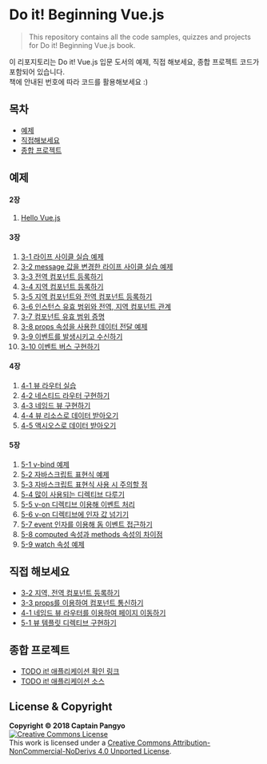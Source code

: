 # Do it! Beginning Vue.js
> This repository contains all the code samples, quizzes and projects for Do it! Beginning Vue.js book.

이 리포지토리는 Do it! Vue.js 입문 도서의 예제, 직접 해보세요, 종합 프로젝트 코드가 포함되어 있습니다.<br>
책에 안내된 번호에 따라 코드를 활용해보세요 :)

## 목차
- [예제](https://github.com/joshua1988/doit-vuejs/tree/master/exam)
- [직접해보세요](https://github.com/joshua1988/doit-vuejs/tree/master/quiz)
- [종합 프로젝트](https://github.com/joshua1988/doit-vuejs/tree/master/final/vue-todo)

## 예제
#### 2장
1. [Hello Vue.js](https://github.com/joshua1988/doit-vuejs/blob/master/exam/02/02-1/index.html)

#### 3장
1. [3-1 라이프 사이클 실습 예제](https://github.com/joshua1988/doit-vuejs/blob/master/exam/03/03-1/index.html)
2. [3-2 message 값을 변경한 라이프 사이클 실습 예제](https://github.com/joshua1988/doit-vuejs/blob/master/exam/03/03-2/index.html)
3. [3-3 전역 컴포넌트 등록하기](https://github.com/joshua1988/doit-vuejs/blob/master/exam/03/03-3/index.html)
4. [3-4 지역 컴포넌트 등록하기](https://github.com/joshua1988/doit-vuejs/blob/master/exam/03/03-4/index.html)
5. [3-5 지역 컴포넌트와 전역 컴포넌트 등록하기](https://github.com/joshua1988/doit-vuejs/blob/master/exam/03/03-5/index.html)
6. [3-6 인스턴스 유효 범위와 전역, 지역 컴포넌트 관계](https://github.com/joshua1988/doit-vuejs/blob/master/exam/03/03-6/index.html)
7. [3-7 컴포넌트 유효 범위 증명](https://github.com/joshua1988/doit-vuejs/blob/master/exam/03/03-7/index.html)
8. [3-8 props 속성을 사용한 데이터 전달 예제](https://github.com/joshua1988/doit-vuejs/blob/master/exam/03/03-8/index.html)
9. [3-9 이벤트를 발생시키고 수신하기](https://github.com/joshua1988/doit-vuejs/blob/master/exam/03/03-9/index.html)
10. [3-10 이벤트 버스 구현하기](https://github.com/joshua1988/doit-vuejs/blob/master/exam/03/03-10/index.html)

#### 4장
1. [4-1 뷰 라우터 실습](https://github.com/joshua1988/doit-vuejs/blob/master/exam/04/04-1/index.html)
2. [4-2 네스티드 라우터 구현하기](https://github.com/joshua1988/doit-vuejs/blob/master/exam/04/04-2/index.html)
3. [4-3 네임드 뷰 구현하기](https://github.com/joshua1988/doit-vuejs/blob/master/exam/04/04-3/index.html)
4. [4-4 뷰 리소스로 데이터 받아오기](https://github.com/joshua1988/doit-vuejs/blob/master/exam/04/04-4/index.html)
5. [4-5 액시오스로 데이터 받아오기](https://github.com/joshua1988/doit-vuejs/blob/master/exam/04/04-5/index.html)

#### 5장
1. [5-1 v-bind 예제](https://github.com/joshua1988/doit-vuejs/blob/master/exam/05/05-1/index.html)
2. [5-2 자바스크립트 표현식 예제](https://github.com/joshua1988/doit-vuejs/blob/master/exam/05/05-2/index.html)
3. [5-3 자바스크립트 표현식 사용 시 주의할 점](https://github.com/joshua1988/doit-vuejs/blob/master/exam/05/05-3/index.html)
4. [5-4 많이 사용되는 디렉티브 다루기](https://github.com/joshua1988/doit-vuejs/blob/master/exam/05/05-4/index.html)
5. [5-5 v-on 디렉티브 이용해 이벤트 처리](https://github.com/joshua1988/doit-vuejs/blob/master/exam/05/05-5/index.html)
6. [5-6 v-on 디렉티브에 인자 값 넘기기](https://github.com/joshua1988/doit-vuejs/blob/master/exam/05/05-6/index.html)
7. [5-7 event 인자를 이용해 돔 이벤트 접근하기](https://github.com/joshua1988/doit-vuejs/blob/master/exam/05/05-7/index.html)
8. [5-8 computed 속성과 methods 속성의 차이점](https://github.com/joshua1988/doit-vuejs/blob/master/exam/05/05-8/index.html)
9. [5-9 watch 속성 예제](https://github.com/joshua1988/doit-vuejs/blob/master/exam/05/05-9/index.html)

## 직접 해보세요
- [3-2 지역, 전역 컴포넌트 등록하기](https://github.com/joshua1988/doit-vuejs/tree/master/quiz/03-2)
- [3-3 props를 이용하여 컴포넌트 통신하기](https://github.com/joshua1988/doit-vuejs/tree/master/quiz/03-3)
- [4-1 네임드 뷰 라우터를 이용하여 페이지 이동하기](https://github.com/joshua1988/doit-vuejs/tree/master/quiz/04-1)
- [5-1 뷰 템플릿 디렉티브 구현하기](https://github.com/joshua1988/doit-vuejs/tree/master/quiz/05-1)

## 종합 프로젝트
- [TODO it! 애플리케이션 확인 링크](https://vuejstodo-aa185.firebaseapp.com/)
- [TODO it! 애플리케이션 소스](https://github.com/joshua1988/doit-vuejs/tree/master/final/vue-todo)

## License & Copyright
**Copyright © 2018 Captain Pangyo**
<br><a rel="license" href="http://creativecommons.org/licenses/by-nc-nd/4.0/"><img alt="Creative Commons License" style="border-width:0" src="https://i.creativecommons.org/l/by-nc-nd/4.0/88x31.png" /></a><br>
This work is licensed under a <a rel="license" href="http://creativecommons.org/licenses/by-nc-nd/4.0/">Creative Commons Attribution-NonCommercial-NoDerivs 4.0 Unported License</a>.
